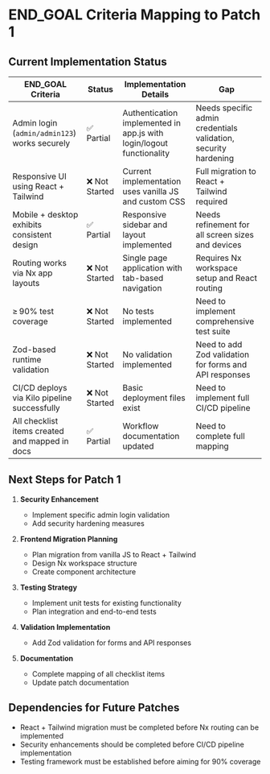 # END_GOAL Criteria Mapping to Patch 1

## Current Implementation Status

| END_GOAL Criteria | Status | Implementation Details | Gap |
|-------------------|--------|------------------------|-----|
| Admin login (`admin/admin123`) works securely | ✅ Partial | Authentication implemented in app.js with login/logout functionality | Needs specific admin credentials validation, security hardening |
| Responsive UI using React + Tailwind | ❌ Not Started | Current implementation uses vanilla JS and custom CSS | Full migration to React + Tailwind required |
| Mobile + desktop exhibits consistent design | ✅ Partial | Responsive sidebar and layout implemented | Needs refinement for all screen sizes and devices |
| Routing works via Nx app layouts | ❌ Not Started | Single page application with tab-based navigation | Requires Nx workspace setup and React routing |
| ≥ 90% test coverage | ❌ Not Started | No tests implemented | Need to implement comprehensive test suite |
| Zod-based runtime validation | ❌ Not Started | No validation implemented | Need to add Zod validation for forms and API responses |
| CI/CD deploys via Kilo pipeline successfully | ❌ Not Started | Basic deployment files exist | Need to implement full CI/CD pipeline |
| All checklist items created and mapped in docs | ✅ Partial | Workflow documentation updated | Need to complete full mapping |

## Next Steps for Patch 1

1. **Security Enhancement**
   - Implement specific admin login validation
   - Add security hardening measures

2. **Frontend Migration Planning**
   - Plan migration from vanilla JS to React + Tailwind
   - Design Nx workspace structure
   - Create component architecture

3. **Testing Strategy**
   - Implement unit tests for existing functionality
   - Plan integration and end-to-end tests

4. **Validation Implementation**
   - Add Zod validation for forms and API responses

5. **Documentation**
   - Complete mapping of all checklist items
   - Update patch documentation

## Dependencies for Future Patches

- React + Tailwind migration must be completed before Nx routing can be implemented
- Security enhancements should be completed before CI/CD pipeline implementation
- Testing framework must be established before aiming for 90% coverage
